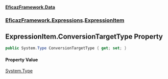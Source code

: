 #### [EficazFramework.Data](EficazFrameworkData.md 'EficazFramework Data')
### [EficazFramework.Expressions](EficazFrameworkData.md#EficazFramework.Expressions 'EficazFramework.Expressions').[ExpressionItem](EficazFramework.Expressions/ExpressionItem.md 'EficazFramework.Expressions.ExpressionItem')

## ExpressionItem.ConversionTargetType Property

```csharp
public System.Type ConversionTargetType { get; set; }
```

#### Property Value
[System.Type](https://docs.microsoft.com/en-us/dotnet/api/System.Type 'System.Type')